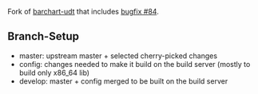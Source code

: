 Fork of [barchart-udt](https://github.com/barchart/barchart-udt) that includes
[bugfix #84](https://github.com/barchart/barchart-udt/pull/84).

## Branch-Setup

 * master: upstream master + selected cherry-picked changes
 * config: changes needed to make it build on the build server (mostly to build only x86_64 lib)
 * develop: master + config merged to be built on the build server

